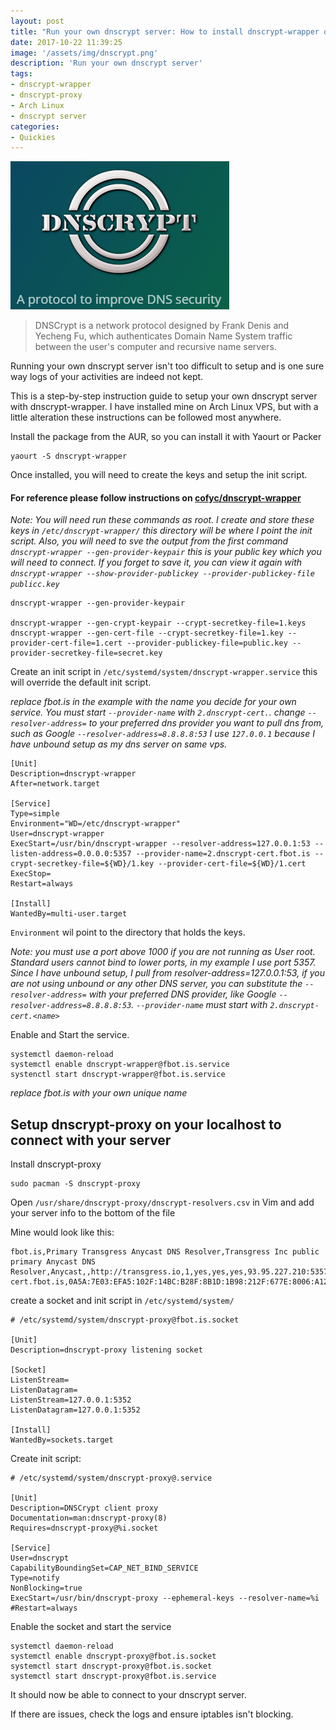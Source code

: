```yaml
---
layout: post
title: "Run your own dnscrypt server: How to install dnscrypt-wrapper on an Arch Linux VPS"
date: 2017-10-22 11:39:25
image: '/assets/img/dnscrypt.png'
description: 'Run your own dnscrypt server'
tags:
- dnscrypt-wrapper
- dnscrypt-proxy
- Arch Linux
- dnscrypt server
categories:
- Quickies
---
```


![dnscrypt](assets/img/dnscrypt.png)
> DNSCrypt is a network protocol designed by Frank Denis and Yecheng Fu, which authenticates Domain Name System traffic between the user's computer and recursive name servers.

Running your own dnscrypt server isn't too difficult to setup and is one sure way logs of your activities are indeed not kept.

This is a step-by-step instruction guide to setup your own dnscrypt server with dnscrypt-wrapper. I have installed mine on Arch Linux VPS, but with a little alteration these instructions can be followed most anywhere.

Install the  package from the AUR, so you can install it with Yaourt or Packer

```
yaourt -S dnscrypt-wrapper
```

Once installed, you will need to create the keys and setup the init script.

#### For reference please follow instructions on [cofyc/dnscrypt-wrapper](https://github.com/Cofyc/dnscrypt-wrapper)

*Note: You will need run these commands as root. I create and store these keys in `/etc/dnscrypt-wrapper/` this directory will be where I point the init script. Also, you will need to sve the output from the first command `dnscrypt-wrapper --gen-provider-keypair` this is your public key which you will need to connect. If you forget to save it, you can view it again with `dnscrypt-wrapper --show-provider-publickey --provider-publickey-file publicc.key`*

```
dnscrypt-wrapper --gen-provider-keypair

dnscrypt-wrapper --gen-crypt-keypair --crypt-secretkey-file=1.keys
dnscrypt-wrapper --gen-cert-file --crypt-secretkey-file=1.key --provider-cert-file=1.cert --provider-publickey-file=public.key --provider-secretkey-file=secret.key
```

Create an init script in `/etc/systemd/system/dnscrypt-wrapper.service` this will override the default init script.

*replace fbot.is in the example with the name you decide for your own service. You must start `--provider-name` with `2.dnscrypt-cert.`. change `--resolver-address=` to your preferred dns provider you want to pull dns from, such as Google `--resolver-address=8.8.8.8:53` I use `127.0.0.1` because I have unbound setup as my dns server on same vps.*

```
[Unit]
Description=dnscrypt-wrapper
After=network.target

[Service]
Type=simple
Environment="WD=/etc/dnscrypt-wrapper"
User=dnscrypt-wrapper
ExecStart=/usr/bin/dnscrypt-wrapper --resolver-address=127.0.0.1:53 --listen-address=0.0.0.0:5357 --provider-name=2.dnscrypt-cert.fbot.is --crypt-secretkey-file=${WD}/1.key --provider-cert-file=${WD}/1.cert
ExecStop=
Restart=always

[Install]
WantedBy=multi-user.target
```

`Environment` wil point to the directory that holds the keys.

*Note: you must use a port above 1000 if you are not running as User root.  Standard users cannot bind to lower ports, in my example I use port 5357.  Since I have unbound setup, I pull from resolver-address=127.0.0.1:53, if you are not using unbound or any other DNS server, you can substitute the `--resolver-address=` with your preferred DNS provider, like Google `--resolver-address=8.8.8.8:53`. `--provider-name` must start with `2.dnscrypt-cert.<name>`*

Enable and Start the service.
```
systemctl daemon-reload
systemctl enable dnscrypt-wrapper@fbot.is.service
systenctl start dnscrypt-wrapper@fbot.is.service
```

*replace fbot.is with your own unique name*

## Setup dnscrypt-proxy on your localhost to connect with your server

Install dnscrypt-proxy

```
sudo pacman -S dnscrypt-proxy
```

Open `/usr/share/dnscrypt-proxy/dnscrypt-resolvers.csv` in Vim and add your server info to the bottom of the file

Mine would look like this:

```
fbot.is,Primary Transgress Anycast DNS Resolver,Transgress Inc public primary Anycast DNS Resolver,Anycast,,http://transgress.io,1,yes,yes,yes,93.95.227.210:5357,2.dnscrypt-cert.fbot.is,0A5A:7E03:EFA5:102F:14BC:B28F:8B1D:1B98:212F:677E:8006:A120:2279:1799:567B:F009,
```

create a socket and init script in `/etc/systemd/system/`

```
# /etc/systemd/system/dnscrypt-proxy@fbot.is.socket

[Unit]
Description=dnscrypt-proxy listening socket

[Socket]
ListenStream=
ListenDatagram=
ListenStream=127.0.0.1:5352
ListenDatagram=127.0.0.1:5352

[Install]
WantedBy=sockets.target
```

Create init script:

```
# /etc/systemd/system/dnscrypt-proxy@.service

[Unit]
Description=DNSCrypt client proxy
Documentation=man:dnscrypt-proxy(8)
Requires=dnscrypt-proxy@%i.socket

[Service]
User=dnscrypt
CapabilityBoundingSet=CAP_NET_BIND_SERVICE
Type=notify
NonBlocking=true
ExecStart=/usr/bin/dnscrypt-proxy --ephemeral-keys --resolver-name=%i
#Restart=always
```

Enable the socket and start the service

```
systemctl daemon-reload
systemctl enable dnscrypt-proxy@fbot.is.socket
systemctl start dnscrypt-proxy@fbot.is.socket
systemctl start dnscrypt-proxy@fbot.is.service
```

It should now be able to connect to your dnscrypt server.

If there are issues, check the logs and ensure iptables isn't blocking.
